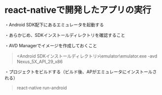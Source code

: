 # react-nativeで開発したアプリの実行

・Android SDK配下にあるエミュレータを起動する

・あらかじめ、SDKインストールディレクトリを確認すること

・AVD Managerでイメージを作成しておくこと

> <Android SDKインストールディレクトリ>\emulator\emulator.exe -avd Nexus_5X_API_29_x86

・プロジェクトをビルドする（ビルド後、APがエミュレータにインストールされる）
> react-native run-android
